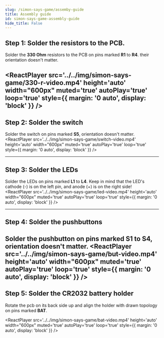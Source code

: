 ```yaml
---
slug: /simon-says-game/assemby-guide
title: Assembly guide
id: simon-says-game-assembly-guide
hide_title: False
---
```


## Step 1: Solder the resistors to the PCB.
Solder the **330 Ohm** resistors to the PCB on pins marked **R1** to **R4**. their orientation doesn't matter.

<CenteredImage src="/img/simon-says-game/330ohm-resistor.jpg" alt="Markings for the 330 Ohm resistor" caption="Markings for the 330 Ohm resistor" width="600px"/>

<CenteredImage src="/img/simon-says-game/resistors_highlighted.jpg" alt="Highlighted pins for resistors R1 to R4" caption="Highlighted pins for resistors R1 to R4" width="600px"/>

<ReactPlayer  src='../../img/simon-says-game/330-r-video.mp4' height='auto' width="600px" muted='true' autoPlay='true' loop='true' style={{ margin: '0 auto', display: 'block' }} />
---

## Step 2: Solder the switch
Solder the switch on pins marked **S5**, orientation doesn't matter.
<CenteredImage src="/img/simon-says-game/switch_highlighted.jpg" alt="Highlighted pins for switch" caption="Highlighted pins for switch" width="600px"/>
<ReactPlayer  src='../../img/simon-says-game/switch-video.mp4' height='auto' width="600px" muted='true' autoPlay='true' loop='true' style={{ margin: '0 auto', display: 'block' }} />

---
## Step 3: Solder the LEDs
Solder the LEDs on pins marked **L1** to **L4**. Keep in mind that the LED's cathode (-) is on the left pin, and anode (+) is on the right side!
<CenteredImage src="/img/simon-says-game/led.jpg" alt="Marked pins on LED" caption="Marked pins on LED" width="600px"/>
<CenteredImage src="/img/simon-says-game/led1-4_highlighted.jpg" alt="Highlighted pins L1 and L2 for LEDs" caption="Highlighted pins L1 and L2 for LEDs" width="600px"/>
<ReactPlayer  src='../../img/simon-says-game/led-video.mp4' height='auto' width="600px" muted='true' autoPlay='true' loop='true' style={{ margin: '0 auto', display: 'block' }} />

---

## Step 4: Solder the pushbuttons
Solder the pushbutton on pins marked **S1** to **S4**, orientation doesn't matter.
<CenteredImage src="/img/simon-says-game/s1-4_highlighted.jpg" alt="Highlighted pins for pushbutton" caption="Highlighted pins for pushbuttons S1 to S4" width="600px"/>
<ReactPlayer  src='../../img/simon-says-game/but-video.mp4' height='auto' width="600px" muted='true' autoPlay='true' loop='true' style={{ margin: '0 auto', display: 'block' }} />
---

## Step 5: Solder the CR2032 battery holder
Rotate the pcb on its back side up and align the holder with drawn topology on pins marked **BAT**.
<CenteredImage src="/img/simon-says-game/battery_holder_highlighted.jpg" alt="Highlighted pins for pushbutton" caption="Highlighted pins for pushbutton" width="600px"/>

<ReactPlayer  src='../../img/simon-says-game/bat-video.mp4' height='auto' width="600px" muted='true' autoPlay='true' loop='true' style={{ margin: '0 auto', display: 'block' }} />
